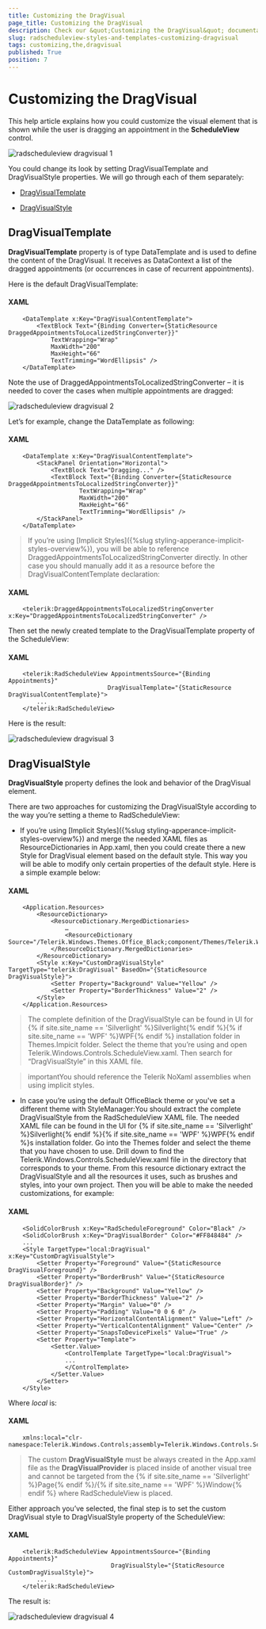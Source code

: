 ```yaml
---
title: Customizing the DragVisual
page_title: Customizing the DragVisual
description: Check our &quot;Customizing the DragVisual&quot; documentation article for the RadScheduleView {{ site.framework_name }} control.
slug: radscheduleview-styles-and-templates-customizing-dragvisual
tags: customizing,the,dragvisual
published: True
position: 7
---
```


# Customizing the DragVisual

This help article explains how you could customize the visual element that is shown while the user is dragging an appointment in the __ScheduleView__ control.

![radscheduleview dragvisual 1](images/radscheduleview_dragvisual_1.png)

You could change its look by setting DragVisualTemplate and DragVisualStyle properties.  We will go through each of them separately:

* [DragVisualTemplate](#dragvisualtemplate)

* [DragVisualStyle](#dragvisualstyle)

## DragVisualTemplate

__DragVisualTemplate__ property is of type DataTemplate and is used to define the content of the DragVisual.  It receives as DataContext a list of the dragged appointments (or occurrences in case of recurrent appointments). 

Here is the default DragVisualTemplate:

#### __XAML__

```XAML
	<DataTemplate x:Key="DragVisualContentTemplate">
		<TextBlock Text="{Binding Converter={StaticResource DraggedAppointmentsToLocalizedStringConverter}}" 
			TextWrapping="Wrap" 
			MaxWidth="200" 
			MaxHeight="66" 
			TextTrimming="WordEllipsis" />
	</DataTemplate>  
```

Note the use of DraggedAppointmentsToLocalizedStringConverter – it is needed to cover  the cases when multiple appointments are dragged:

![radscheduleview dragvisual 2](images/radscheduleview_dragvisual_2.png)

Let’s for example, change the DataTemplate  as following:

#### __XAML__

```XAML
	<DataTemplate x:Key="DragVisualContentTemplate">
		<StackPanel Orientation="Horizontal">
			<TextBlock Text="Dragging..." />
			<TextBlock Text="{Binding Converter={StaticResource DraggedAppointmentsToLocalizedStringConverter}}" 
					TextWrapping="Wrap" 
					MaxWidth="200" 
					MaxHeight="66" 
					TextTrimming="WordEllipsis" />
		</StackPanel>
	</DataTemplate>
```

>If you’re using [Implicit Styles]({%slug styling-apperance-implicit-styles-overview%}), you will be able to reference DraggedAppointmentsToLocalizedStringConverter directly.  In other case you should manually add it as a resource before the DragVisualContentTemplate declaration: 

#### __XAML__

```XAML
    <telerik:DraggedAppointmentsToLocalizedStringConverter x:Key="DraggedAppointmentsToLocalizedStringConverter" />
```

Then set the newly created template to the DragVisualTemplate property of the ScheduleView:

#### __XAML__

```XAML
	<telerik:RadScheduleView AppointmentsSource="{Binding Appointments}"
							DragVisualTemplate="{StaticResource DragVisualContentTemplate}">
		...
	</telerik:RadScheduleView>
```

Here is the result:

![radscheduleview dragvisual 3](images/radscheduleview_dragvisual_3.png)

## DragVisualStyle

__DragVisualStyle__ property defines the look and behavior of the DragVisual element.

There are two approaches for customizing the DragVisualStyle according to the way you’re setting a theme to RadScheduleView:

* If you’re using [Implicit Styles]({%slug styling-apperance-implicit-styles-overview%}) and merge the needed XAML files as ResourceDictionaries in App.xaml, then you could create there a new Style for DragVisual element based on the default style. This way you will be able to modify only certain properties of the default style. Here is a simple example below:           

#### __XAML__

```XAML
	<Application.Resources>
	    <ResourceDictionary>
	        <ResourceDictionary.MergedDictionaries>
	            …
	            <ResourceDictionary Source="/Telerik.Windows.Themes.Office_Black;component/Themes/Telerik.Windows.Controls.ScheduleView.xaml"/>
	        </ResourceDictionary.MergedDictionaries>
	    </ResourceDictionary>
	    <Style x:Key="CustomDragVisualStyle" TargetType="telerik:DragVisual" BasedOn="{StaticResource DragVisualStyle}">
		    <Setter Property="Background" Value="Yellow" />
		    <Setter Property="BorderThickness" Value="2" />
	    </Style>
	</Application.Resources>
```

>The complete definition of the DragVisualStyle can be found in UI for {% if site.site_name == 'Silverlight' %}Silverlight{% endif %}{% if site.site_name == 'WPF' %}WPF{% endif %} installation folder in Themes.Impicit folder.  Select the theme that you’re using and open Telerik.Windows.Controls.ScheduleView.xaml. Then search for “DragVisualStyle” in this XAML file.

>importantYou should reference the Telerik NoXaml assemblies when using implicit styles.

* In case you’re using the default OfficeBlack theme or you've set a different theme with StyleManager:You should extract the complete DragVisualStyle from the RadScheduleView XAML file. The needed XAML file can be found in the UI for {% if site.site_name == 'Silverlight' %}Silverlight{% endif %}{% if site.site_name == 'WPF' %}WPF{% endif %}s installation folder. Go into the Themes folder and select the theme that you have chosen to use. Drill down to find the Telerik.Windows.Controls.ScheduleView.xaml file in the directory that corresponds to your theme.  From this resource dictionary extract the DragVisualStyle and all the resources it uses, such as brushes and styles, into your own project.  Then you will be able to make the needed customizations, for example:

#### __XAML__

```XAML
	<SolidColorBrush x:Key="RadScheduleForeground" Color="Black" />
	<SolidColorBrush x:Key="DragVisualBorder" Color="#FF848484" />
	...
	<Style TargetType="local:DragVisual" x:Key="CustomDragVisualStyle">
		<Setter Property="Foreground" Value="{StaticResource DragVisualForeground}" />
		<Setter Property="BorderBrush" Value="{StaticResource DragVisualBorder}" />
		<Setter Property="Background" Value="Yellow" />
		<Setter Property="BorderThickness" Value="2" />
		<Setter Property="Margin" Value="0" />
		<Setter Property="Padding" Value="0 0 6 0" />
		<Setter Property="HorizontalContentAlignment" Value="Left" />
		<Setter Property="VerticalContentAlignment" Value="Center" />
		<Setter Property="SnapsToDevicePixels" Value="True" />
		<Setter Property="Template">
			<Setter.Value>
				<ControlTemplate TargetType="local:DragVisual">
				...
				</ControlTemplate>
			</Setter.Value>
		</Setter>
	</Style>
```

Where *local* is:

#### __XAML__

```XAML
	xmlns:local="clr-namespace:Telerik.Windows.Controls;assembly=Telerik.Windows.Controls.ScheduleView”
```

>The custom __DragVisualStyle__ must be always created in the App.xaml file as the __DragVisualProvider__ is placed inside of another visual tree and cannot be targeted from the {% if site.site_name == 'Silverlight' %}Page{% endif %}/{% if site.site_name == 'WPF' %}Window{% endif %} where RadScheduleView is placed.            

Either approach you’ve selected, the final step is to set the custom DragVisual style to DragVisualStyle property of the ScheduleView:

#### __XAML__

```XAML
	<telerik:RadScheduleView AppointmentsSource="{Binding Appointments}"
							 DragVisualStyle="{StaticResource CustomDragVisualStyle}">
		...
	</telerik:RadScheduleView>
```

The result is:

![radscheduleview dragvisual 4](images/radscheduleview_dragvisual_4.png)